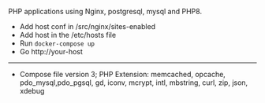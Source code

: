 PHP applications using Nginx, postgresql, mysql and PHP8.
* Add host conf in /src/nginx/sites-enabled
* Add host in the /etc/hosts file
* Run `docker-compose up`
* Go http://your-host

----

* Compose file version 3; PHP Extension: memcached, opcache, pdo_mysql,pdo_pgsql, gd, iconv, mcrypt, intl, mbstring, curl, zip, json, xdebug
